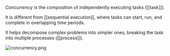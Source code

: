 *Concurrency* is the composition of independently executing tasks ([[task]]). 

It is different from [[sequential execution]], where tasks can start, run, and complete in overlapping time periods. 

It helps decompose complex problems into simpler ones, breaking the task into multiple processes ([[process]]). 

![concurrency.png](concurrency.png)

